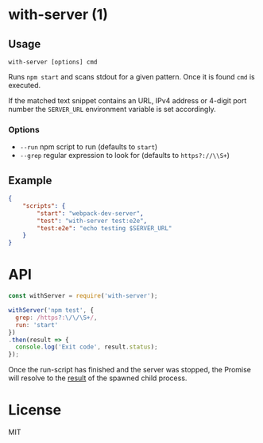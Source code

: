 # with-server (1)

## Usage 

`with-server [options] cmd`

Runs `npm start` and scans stdout for a given pattern. Once it is found `cmd` is executed.

If the matched text snippet contains an URL, IPv4 address or 4-digit port number the `SERVER_URL` environment variable is set accordingly.

### Options

* `--run` npm script to run (defaults to `start`)
* `--grep` regular expression to look for (defaults to `https?://\\S+`)

## Example

```json
{
    "scripts": {
        "start": "webpack-dev-server",
        "test": "with-server test:e2e",
        "test:e2e": "echo testing $SERVER_URL"
    }
}
```

# API

```js
const withServer = require('with-server');

withServer('npm test', {
  grep: /https?:\/\/\S+/,
  run: 'start'
})
.then(result => {
  console.log('Exit code', result.status);
});
```

Once the run-script has finished and the server was stopped, the Promise will resolve to the [result](https://nodejs.org/docs/latest/api/child_process.html#child_process_child_process_spawnsync_command_args_options)
of the spawned child process.

# License

MIT